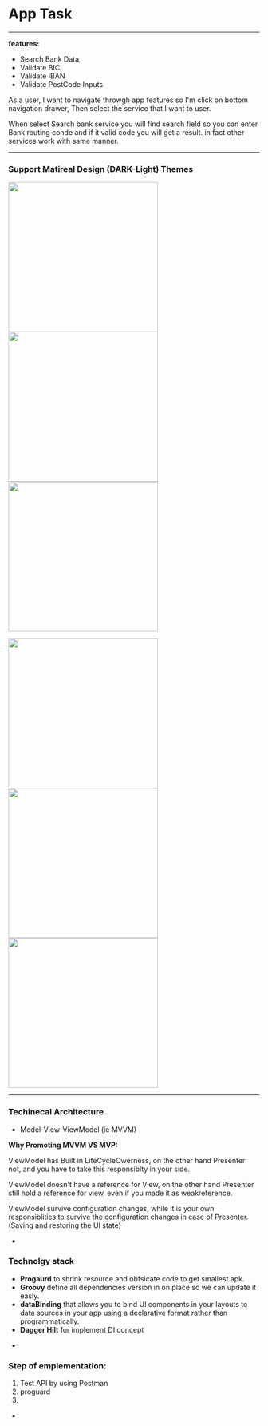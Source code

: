 # App Task
______________
**features:**

* Search Bank Data
* Validate BIC
* Validate IBAN 
* Validate PostCode Inputs

As a user, I want to navigate throwgh app features so I'm click on bottom navigation drawer, Then select the service that I want to user.

When select Search bank service you will find search field so you can enter Bank routing conde and if it valid code you will get a result. in fact other services work with same manner.

___________
### Support Matireal Design (DARK-Light) Themes
<img src="https://raw.githubusercontent.com/MostafaAnter/TaskMobile/master/device-2020-09-06-141107.png" width="300"> <img src="https://raw.githubusercontent.com/MostafaAnter/TaskMobile/master/device-2020-09-06-141123.png" width="300"> <img src="https://raw.githubusercontent.com/MostafaAnter/TaskMobile/master/device-2020-09-06-141202.png" width="300">


<img src="https://raw.githubusercontent.com/MostafaAnter/TaskMobile/master/device-2020-09-06-141220.png" width="300"> <img src="https://raw.githubusercontent.com/MostafaAnter/TaskMobile/master/device-2020-09-06-141231.png" width="300"> <img src="https://raw.githubusercontent.com/MostafaAnter/TaskMobile/master/device-2020-09-06-141254.png" width="300">


 
____________
### Techinecal Architecture
* Model-View-ViewModel (ie MVVM)

**Why Promoting MVVM VS MVP:**

ViewModel has Built in LifeCycleOwerness, on the other hand Presenter not, and you have to take this responsiblty in your side.

ViewModel doesn't have a reference for View, on the other hand Presenter still hold a reference for view, even if you made it as weakreference.

ViewModel survive configuration changes, while it is your own responsiblities to survive the configuration changes in case of Presenter. (Saving and restoring the UI state)

-
### Technolgy stack
* **Progaurd** to shrink resource and obfsicate code to get smallest apk.
* **Groovy** define all dependencies version in on place so we can update it easly.
* **dataBinding** that allows you to bind UI components in your layouts to data sources in your app using a declarative format rather than programmatically.
* **Dagger Hilt** for implement DI concept
 
-

###  Step of emplementation:
1. Test API by using Postman
2. proguard
3. 

-



